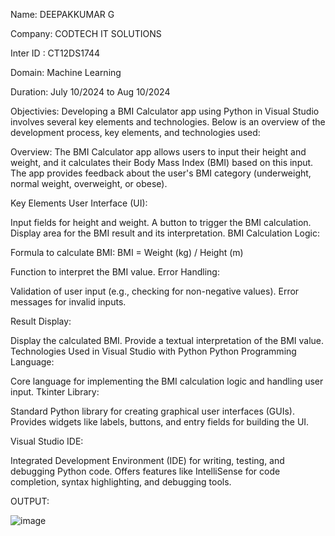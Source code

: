 Name: DEEPAKKUMAR G

Company: CODTECH IT SOLUTIONS

Inter ID : CT12DS1744

Domain: Machine Learning

Duration: July 10/2024 to Aug 10/2024

Objectivies:
Developing a BMI Calculator app using Python in Visual Studio involves several key elements and technologies. Below is an overview of the development process, key elements, and technologies used:

Overview:
The BMI Calculator app allows users to input their height and weight, and it calculates their Body Mass Index (BMI) based on this input. The app provides feedback about the user's BMI category (underweight, normal weight, overweight, or obese).

Key Elements
User Interface (UI):

Input fields for height and weight.
A button to trigger the BMI calculation.
Display area for the BMI result and its interpretation.
BMI Calculation Logic:

Formula to calculate BMI: 
BMI = Weight (kg) / Height (m)

Function to interpret the BMI value.
Error Handling:

Validation of user input (e.g., checking for non-negative values).
Error messages for invalid inputs.

Result Display:

Display the calculated BMI.
Provide a textual interpretation of the BMI value.
Technologies Used in Visual Studio with Python
Python Programming Language:

Core language for implementing the BMI calculation logic and handling user input.
Tkinter Library:

Standard Python library for creating graphical user interfaces (GUIs).
Provides widgets like labels, buttons, and entry fields for building the UI.

Visual Studio IDE:

Integrated Development Environment (IDE) for writing, testing, and debugging Python code.
Offers features like IntelliSense for code completion, syntax highlighting, and debugging tools.


OUTPUT:

![image](https://github.com/user-attachments/assets/d97c47b9-3b11-4e6b-abd4-54554a46df51)
